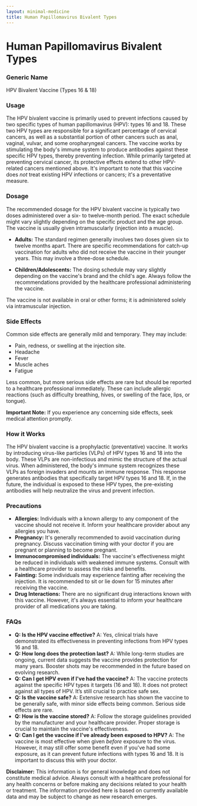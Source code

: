 ```yaml
---
layout: minimal-medicine
title: Human Papillomavirus Bivalent Types
---
```


# Human Papillomavirus Bivalent Types
### Generic Name
HPV Bivalent Vaccine (Types 16 & 18)


### Usage

The HPV bivalent vaccine is primarily used to prevent infections caused by two specific types of human papillomavirus (HPV): types 16 and 18.  These two HPV types are responsible for a significant percentage of cervical cancers, as well as a substantial portion of other cancers such as anal, vaginal, vulvar, and some oropharyngeal cancers.  The vaccine works by stimulating the body's immune system to produce antibodies against these specific HPV types, thereby preventing infection.  While primarily targeted at preventing cervical cancer, its protective effects extend to other HPV-related cancers mentioned above.  It's important to note that this vaccine does *not* treat existing HPV infections or cancers; it's a preventative measure.


### Dosage

The recommended dosage for the HPV bivalent vaccine is typically two doses administered over a six- to twelve-month period.  The exact schedule might vary slightly depending on the specific product and the age group.  The vaccine is usually given intramuscularly (injection into a muscle).

* **Adults:** The standard regimen generally involves two doses given six to twelve months apart.  There are specific recommendations for catch-up vaccination for adults who did not receive the vaccine in their younger years. This may involve a three-dose schedule. 

* **Children/Adolescents:**  The dosing schedule may vary slightly depending on the vaccine's brand and the child's age.  Always follow the recommendations provided by the healthcare professional administering the vaccine.

The vaccine is not available in oral or other forms; it is administered solely via intramuscular injection.


### Side Effects

Common side effects are generally mild and temporary. They may include:

* Pain, redness, or swelling at the injection site.
* Headache
* Fever
* Muscle aches
* Fatigue

Less common, but more serious side effects are rare but should be reported to a healthcare professional immediately. These can include allergic reactions (such as difficulty breathing, hives, or swelling of the face, lips, or tongue).

**Important Note:** If you experience any concerning side effects, seek medical attention promptly.


### How it Works

The HPV bivalent vaccine is a prophylactic (preventative) vaccine.  It works by introducing virus-like particles (VLPs) of HPV types 16 and 18 into the body. These VLPs are non-infectious and mimic the structure of the actual virus.  When administered, the body's immune system recognizes these VLPs as foreign invaders and mounts an immune response.  This response generates antibodies that specifically target HPV types 16 and 18.  If, in the future, the individual is exposed to these HPV types, the pre-existing antibodies will help neutralize the virus and prevent infection.


### Precautions

* **Allergies:** Individuals with a known allergy to any component of the vaccine should not receive it.  Inform your healthcare provider about any allergies you have.
* **Pregnancy:**  It's generally recommended to avoid vaccination during pregnancy. Discuss vaccination timing with your doctor if you are pregnant or planning to become pregnant.
* **Immunocompromised individuals:**  The vaccine's effectiveness might be reduced in individuals with weakened immune systems.  Consult with a healthcare provider to assess the risks and benefits.
* **Fainting:** Some individuals may experience fainting after receiving the injection. It is recommended to sit or lie down for 15 minutes after receiving the vaccine.
* **Drug Interactions:**  There are no significant drug interactions known with this vaccine.  However, it's always essential to inform your healthcare provider of all medications you are taking.


### FAQs

* **Q: Is the HPV vaccine effective?** A: Yes, clinical trials have demonstrated its effectiveness in preventing infections from HPV types 16 and 18.
* **Q: How long does the protection last?** A:  While long-term studies are ongoing, current data suggests the vaccine provides protection for many years.  Booster shots may be recommended in the future based on evolving research.
* **Q: Can I get HPV even if I've had the vaccine?** A:  The vaccine protects against the specific HPV types it targets (16 and 18). It does not protect against all types of HPV.  It’s still crucial to practice safe sex.
* **Q:  Is the vaccine safe?** A: Extensive research has shown the vaccine to be generally safe, with minor side effects being common.  Serious side effects are rare.
* **Q: How is the vaccine stored?** A:  Follow the storage guidelines provided by the manufacturer and your healthcare provider.  Proper storage is crucial to maintain the vaccine's effectiveness.
* **Q: Can I get the vaccine if I've already been exposed to HPV?** A: The vaccine is most effective when given *before* exposure to the virus. However,  it may still offer some benefit even if you've had some exposure, as it can prevent future infections with types 16 and 18.  It is important to discuss this with your doctor.

**Disclaimer:** This information is for general knowledge and does not constitute medical advice.  Always consult with a healthcare professional for any health concerns or before making any decisions related to your health or treatment.  The information provided here is based on currently available data and may be subject to change as new research emerges.
